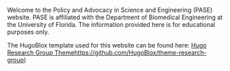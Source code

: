 Welcome to the Policy and Advocacy in Science and Engineering (PASE) website. PASE is affiliated with the Department of Biomedical Engineering at the University of Florida. The information provided here is for educational purposes only.

The HugoBlox template used for this website can be found here: [Hugo Research Group Theme](https://github.com/HugoBlox/theme-research-group)https://github.com/HugoBlox/theme-research-group)
